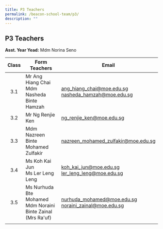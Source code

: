 ```yaml
---
title: P3 Teachers
permalink: /beacon-school-team/p3/
description: ""
---
```

## P3 Teachers

**Asst. Year Yead:** Mdm Norina Seno

| **Class** | **Form Teachers** | **Email** |
|:---:|---|---|
| 3.1 | Mr Ang Hiang Chai  <br>Mdm Nasheda Binte Hamzah | [ang_hiang_chai@moe.edu.sg](mailto:ang_hiang_chai@moe.edu.sg)<br>[nasheda_hamzah@moe.edu.sg](mailto:nasheda_hamzah@moe.edu.sg) |
| 3.2 | Mr Ng Renjie Ken | [ng_renjie_ken@moe.edu.sg](mailto:ng_renjie_ken@moe.edu.sg) |
| 3.3 | Mdm Nazreen Binte Mohamed Zulfakir | [nazreen_mohamed_zulfakir@moe.edu.sg](mailto:nazreen_mohamed_zulfakir@moe.edu.sg) |
| 3.4 | Ms Koh Kai Jun  <br>Ms Ler Leng Leng | [koh_kai_jun@moe.edu.sg](mailto:koh_kai_jun@moe.edu.sg)<br>[ler_leng_leng@moe.edu.sg](mailto:ler_leng_leng@moe.edu.sg) |
| 3.5 | Ms Nurhuda Bte Mohamed  <br>Mdm Noraini Binte Zainal (Mrs Ra'uf) | [nurhuda_mohamed@moe.edu.sg](mailto:nurhuda_mohamed@moe.edu.sg)<br>[noraini_zainal@moe.edu.sg](mailto:noraini_zainal@moe.edu.sg) |
|  |  |  |
